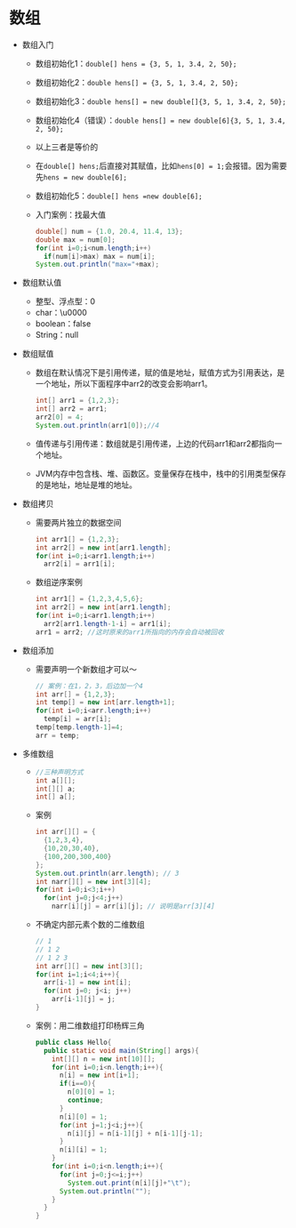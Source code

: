 # 数组

* 数组入门

  * 数组初始化1：`double[] hens = {3, 5, 1, 3.4, 2, 50};`

  * 数组初始化2：`double hens[] = {3, 5, 1, 3.4, 2, 50}; `

  * 数组初始化3：`double hens[] = new double[]{3, 5, 1, 3.4, 2, 50}; `

  * 数组初始化4（错误）：`double hens[] = new double[6]{3, 5, 1, 3.4, 2, 50}; `

  * 以上三者是等价的

  * 在`double[] hens;`后直接对其赋值，比如`hens[0] = 1;`会报错。因为需要先`hens = new double[6];`

  * 数组初始化5：`double[] hens =new double[6]; `

  * 入门案例：找最大值

    ```java
    double[] num = {1.0, 20.4, 11.4, 13};
    double max = num[0];
    for(int i=0;i<num.length;i++)
      if(num[i]>max) max = num[i];
    System.out.println("max="+max);
    ```

* 数组默认值
  * 整型、浮点型：0
  * char：\u0000
  * boolean：false
  * String：null

* 数组赋值
  * 数组在默认情况下是引用传递，赋的值是地址，赋值方式为引用表达，是一个地址，所以下面程序中arr2的改变会影响arr1。

    ```java
    int[] arr1 = {1,2,3};
    int[] arr2 = arr1;
    arr2[0] = 4;
    System.out.println(arr1[0]);//4
    ```

  * 值传递与引用传递：数组就是引用传递，上边的代码arr1和arr2都指向一个地址。

  * JVM内存中包含栈、堆、函数区。变量保存在栈中，栈中的引用类型保存的是地址，地址是堆的地址。

* 数组拷贝

  * 需要两片独立的数据空间

    ```java
    int arr1[] = {1,2,3};
    int arr2[] = new int[arr1.length];
    for(int i=0;i<arr1.length;i++)
      arr2[i] = arr1[i];
    ```

  * 数组逆序案例

    ```java
    int arr1[] = {1,2,3,4,5,6};
    int arr2[] = new int[arr1.length];
    for(int i=0;i<arr1.length;i++)
      arr2[arr1.length-1-i] = arr1[i];
    arr1 = arr2; //这时原来的arr1所指向的内存会自动被回收
    ```

* 数组添加

  * 需要声明一个新数组才可以～

    ```java
    // 案例：在1，2，3，后边加一个4
    int arr[] = {1,2,3};
    int temp[] = new int[arr.length+1];
    for(int i=0;i<arr.length;i++)
      temp[i] = arr[i];
    temp[temp.length-1]=4;
    arr = temp;
    ```

* 多维数组

  * ```java
    //三种声明方式
    int a[][];
    int[][] a;
    int[] a[];
    ```

  * 案例

    ```java
    int arr[][] = {
      {1,2,3,4},
      {10,20,30,40},
      {100,200,300,400}
    };
    System.out.println(arr.length); // 3
    int narr[][] = new int[3][4];
    for(int i=0;i<3;i++)
      for(int j=0;j<4;j++)
        narr[i][j] = arr[i][j]; // 说明是arr[3][4]
    ```

  * 不确定内部元素个数的二维数组

    ```java
    // 1
    // 1 2
    // 1 2 3
    int arr[][] = new int[3][];
    for(int i=1;i<4;i++){
      arr[i-1] = new int[i];
      for(int j=0; j<i; j++)
        arr[i-1][j] = j;
    }
    ```

  * 案例：用二维数组打印杨辉三角

    ```java
    public class Hello{
      public static void main(String[] args){
        int[][] n = new int[10][];
        for(int i=0;i<n.length;i++){
          n[i] = new int[i+1];
          if(i==0){
            n[0][0] = 1;
            continue;
          }
          n[i][0] = 1;
          for(int j=1;j<i;j++){
            n[i][j] = n[i-1][j] + n[i-1][j-1];
          }
          n[i][i] = 1;
        }
        for(int i=0;i<n.length;i++){
          for(int j=0;j<=i;j++)
            System.out.print(n[i][j]+"\t");
          System.out.println("");
        }
      }
    }
    ```

    
